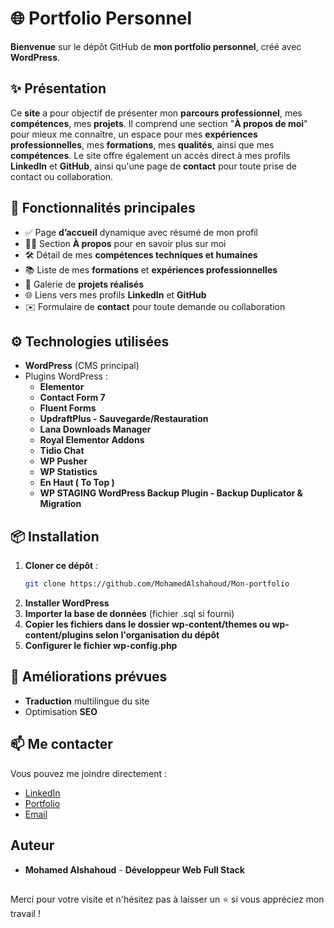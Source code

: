 # 🌐 Portfolio Personnel

**Bienvenue** sur le dépôt GitHub de **mon portfolio personnel**, créé avec **WordPress**.

## ✨ Présentation

Ce **site** a pour objectif de présenter mon **parcours professionnel**, mes **compétences**, mes **projets**.
Il comprend une section "**À propos de moi**" pour mieux me connaître, un espace pour mes **expériences professionnelles**, mes **formations**, mes **qualités**, ainsi que mes **compétences**. Le site offre également un accès direct à mes profils **LinkedIn** et **GitHub**, ainsi qu'une page de **contact** pour toute prise de contact ou collaboration. 

## 🧩 Fonctionnalités principales
- ✅ Page **d’accueil** dynamique avec résumé de mon profil
- 🧑‍💼 Section **À propos** pour en savoir plus sur moi
- 🛠️ Détail de mes **compétences techniques et humaines**
- 📚 Liste de mes **formations** et **expériences professionnelles**
- 🚀 Galerie de **projets réalisés**
- 🌐 Liens vers mes profils **LinkedIn** et **GitHub**
- ✉️ Formulaire de **contact** pour toute demande ou collaboration


## ⚙️ Technologies utilisées
- **WordPress** (CMS principal)
- Plugins WordPress :
  - **Elementor**
  - **Contact Form 7**
  - **Fluent Forms**
  - **UpdraftPlus - Sauvegarde/Restauration**
  - **Lana Downloads Manager**
  - **Royal Elementor Addons**
  - **Tidio Chat**
  - **WP Pusher**
  - **WP Statistics**
  - **En Haut ( To Top )**
  - **WP STAGING WordPress Backup Plugin - Backup Duplicator & Migration**
 
## 📦 Installation

1. **Cloner ce dépôt** :
   ```bash
   git clone https://github.com/MohamedAlshahoud/Mon-portfolio

2. **Installer WordPress**
3. **Importer la base de données** (fichier .sql si fourni)
4. **Copier les fichiers dans le dossier wp-content/themes ou wp-content/plugins selon l'organisation du dépôt**
5. **Configurer le fichier wp-config.php**

## 🚧 Améliorations prévues
- **Traduction** multilingue du site
- Optimisation **SEO**

## 📫 Me contacter
Vous pouvez me joindre directement :

- [LinkedIn](https://www.linkedin.com/in/mohamed-alshahoud/)
- [Portfolio](https://mohamedalshahoud.com/)
- [Email](alshahoudmohamed95@gmail.com)


## Auteur
- **Mohamed Alshahoud** - **Développeur Web Full Stack**

##
Merci pour votre visite et n'hésitez pas à laisser un ⭐️ si vous appréciez mon travail !
